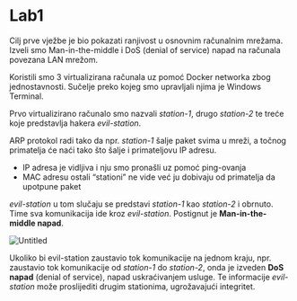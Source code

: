 # Lab1

Cilj prve vježbe je bio pokazati ranjivost u osnovnim računalnim mrežama. Izveli smo Man-in-the-middle i DoS (denial of service) napad na računala povezana LAN mrežom.

Koristili smo 3 virtualizirana računala uz pomoć Docker networka zbog jednostavnosti. Sučelje preko kojeg smo upravljali njima je Windows Terminal.

Prvo virtualizirano računalo smo nazvali *station-1*, drugo *station-2* te treće koje predstavlja hakera *evil-station*.

ARP protokol radi tako da npr. *station-1* šalje paket svima u mreži, a točnog primatelja će naći tako što šalje i primateljovu IP adresu.

- IP adresa je vidljiva i nju smo pronašli uz pomoć ping-ovanja
- MAC adresu ostali “stationi” ne vide već ju dobivaju od primatelja da upotpune paket

*evil-station* u tom slučaju se predstavi *station-1* kao *station-2* i obrnuto. Time sva komunikacija ide kroz *evil-station*. Postignut je **Man-in-the-middle napad**.

![Untitled](Lab1%207f8d8554702244d3a30855b0a6d575bf/Untitled.png)

Ukoliko bi evil-station zaustavio tok komunikacije na jednom kraju, npr. zaustavio tok komunikacije od *station-1* do *station-2*, onda je izveden **DoS napad** (denial of service), napad uskraćivanjem usluge. Te informacije *evil-station* može proslijediti drugim stationima, ugrožavajući integritet.